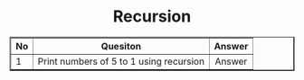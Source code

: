  <h1 align="center">Recursion</h1>
<table width="100%" border="2px solid black" align="center">
  <tr>
    <th>No</th>
    <th>Quesiton</th>
    <th>Answer</th>
  </tr>

  <!--question no 1-->
  <tr>
    <td>1</td>
    <td align="center">Print numbers of 5 to 1 using recursion</td>
    <td align="center">Answer</td>
  </tr>
</table>
